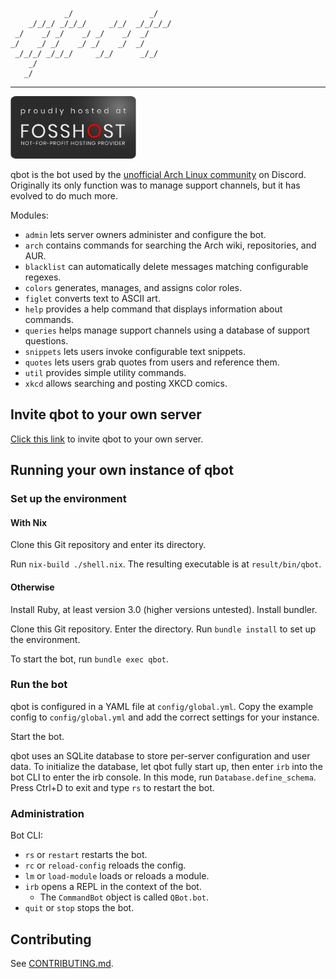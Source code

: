 
                _/                 _/
        _/_/_/ _/_/_/     _/_/  _/_/_/_/
     _/    _/ _/    _/ _/    _/  _/
    _/    _/ _/    _/ _/    _/  _/
     _/_/_/ _/_/_/     _/_/      _/_/
        _/
       _/

---

<a href="https://fosshost.org"><img src="lib/resources/fosshost.org_Host_Dark.png" height="100px" alt="Hosted on Fosshost"/></a>

qbot is the bot used by the [unofficial Arch Linux community][1] on Discord.
Originally its only function was to manage support channels, but it has evolved
to do much more.

Modules:
- `admin` lets server owners administer and configure the bot.
- `arch` contains commands for searching the Arch wiki, repositories, and AUR.
- `blacklist` can automatically delete messages matching configurable regexes.
- `colors` generates, manages, and assigns color roles.
- `figlet` converts text to ASCII art.
- `help` provides a help command that displays information about commands.
- `queries` helps manage support channels using a database of support questions.
- `snippets` lets users invoke configurable text snippets.
- `quotes` lets users grab quotes from users and reference them.
- `util` provides simple utility commands.
- `xkcd` allows searching and posting XKCD comics.

## Invite qbot to your own server

[Click this link](https://discord.com/oauth2/authorize?client_id=660591224482168842&permissions=339078224&scope=bot) to invite qbot to your own server.

## Running your own instance of qbot

### Set up the environment

#### With Nix

Clone this Git repository and enter its directory.

Run `nix-build ./shell.nix`. The resulting executable is at `result/bin/qbot`.

#### Otherwise

Install Ruby, at least version 3.0 (higher versions untested). Install bundler.

Clone this Git repository. Enter the directory. Run `bundle install` to set up
the environment.

To start the bot, run `bundle exec qbot`.

### Run the bot

qbot is configured in a YAML file at `config/global.yml`. Copy the example
config to `config/global.yml` and add the correct settings for your instance.

Start the bot.

qbot uses an SQLite database to store per-server configuration and user data.
To initialize the database, let qbot fully start up, then enter `irb` into the
bot CLI to enter the irb console. In this mode, run `Database.define_schema`.
Press Ctrl+D to exit and type `rs` to restart the bot.

### Administration

Bot CLI:

- `rs` or `restart` restarts the bot.
- `rc` or `reload-config` reloads the config.
- `lm` or `load-module` loads or reloads a module.
- `irb` opens a REPL in the context of the bot.
  - The `CommandBot` object is called `QBot.bot`.
- `quit` or `stop` stops the bot.

## Contributing

See [CONTRIBUTING.md](CONTRIBUTING.md).

[1]: https://discord.gg/3m6dbPR
